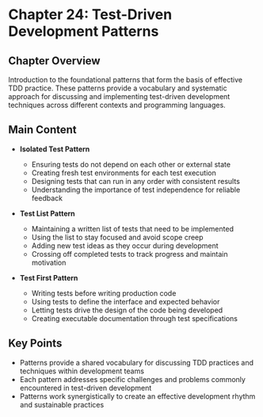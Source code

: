 # Chapter 24: Test-Driven Development Patterns

## Chapter Overview
Introduction to the foundational patterns that form the basis of effective TDD practice. These patterns provide a vocabulary and systematic approach for discussing and implementing test-driven development techniques across different contexts and programming languages.

## Main Content
- **Isolated Test Pattern**
  - Ensuring tests do not depend on each other or external state
  - Creating fresh test environments for each test execution
  - Designing tests that can run in any order with consistent results
  - Understanding the importance of test independence for reliable feedback

- **Test List Pattern**
  - Maintaining a written list of tests that need to be implemented
  - Using the list to stay focused and avoid scope creep
  - Adding new test ideas as they occur during development
  - Crossing off completed tests to track progress and maintain motivation

- **Test First Pattern**
  - Writing tests before writing production code
  - Using tests to define the interface and expected behavior
  - Letting tests drive the design of the code being developed
  - Creating executable documentation through test specifications

## Key Points
- Patterns provide a shared vocabulary for discussing TDD practices and techniques within development teams
- Each pattern addresses specific challenges and problems commonly encountered in test-driven development
- Patterns work synergistically to create an effective development rhythm and sustainable practices